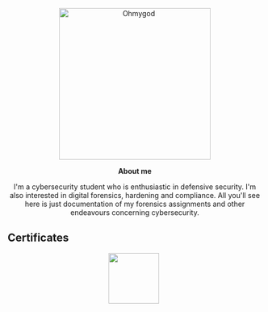<p align="center">
<img src="https://64.media.tumblr.com/7f14051fbad60afd6f1e132b303f7923/502b7b91588a711e-2d/s1280x1920/41b264db952b76a0122315e0ec5c052359320016.png" alt="Ohmygod" width="300"/>
</p>


<p align="center">
<b>About me</font></b>
</p>


<p align="center">I'm a cybersecurity student who is enthusiastic in defensive security. I'm also interested in digital forensics, hardening and compliance.
All you'll see here is just documentation of my forensics assignments and other endeavours concerning cybersecurity.</p>

## Certificates
<p align="center">
  <a href="https://training.fortinet.com/local/staticpage/view.php?page=library_getting-started-in-cybersecurity" target="_blank"><img src="https://training.fortinet.com/pluginfile.php/2226724/block_html/content/NSE-exam-getting-started-cybersecurity-v2.0.png" width="100" height="100"></a>&nbsp;
</p>

